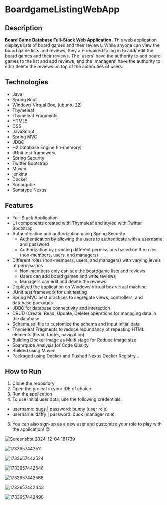 # BoardgameListingWebApp

## Description 

**Board Game Database Full-Stack Web Application.**
This web application displays lists of board games and their reviews. While anyone can view the board game lists and reviews, they are required to log in to add/ edit the board games and their reviews. The 'users' have the authority to add board games to the list and add reviews, and the 'managers' have the authority to edit/ delete the reviews on top of the authorities of users.  

## Technologies

- Java
- Spring Boot
- Windows Virtual Box, (ubuntu 22)
- Thymeleaf
- Thymeleaf Fragments
- HTML5
- CSS
- JavaScript
- Spring MVC
- JDBC
- H2 Database Engine (In-memory)
- JUnit test framework
- Spring Security
- Twitter Bootstrap
- Maven
- jenkins
- Docker
- Sonarqube
- Sonatype Nexus


## Features

- Full-Stack Application
- UI components created with Thymeleaf and styled with Twitter Bootstrap
- Authentication and authorization using Spring Security
  - Authentication by allowing the users to authenticate with a username and password
  - Authorization by granting different permissions based on the roles (non-members, users, and managers)
- Different roles (non-members, users, and managers) with varying levels of permissions
  - Non-members only can see the boardgame lists and reviews
  - Users can add board games and write reviews
  - Managers can edit and delete the reviews
- Deployed the application on Windows Virtual box virtual machine 
- JUnit test framework for unit testing
- Spring MVC best practices to segregate views, controllers, and database packages
- JDBC for database connectivity and interaction
- CRUD (Create, Read, Update, Delete) operations for managing data in the database
- Schema.sql file to customize the schema and input initial data
- Thymeleaf Fragments to reduce redundancy of repeating HTML elements (head, footer, navigation)
- Building Docker image as Multi stage for Reduce Image size
- Soanrqube Analysis for Code Quality
- Builded using Maven
- Packaged using Docker and Pushed Nexus Docker Registry...
## How to Run

1. Clone the repository
2. Open the project in your IDE of choice
3. Run the application
4. To use initial user data, use the following credentials.
  - username: bugs    |     password: bunny (user role)
  - username: daffy   |     password: duck  (manager role)
5. You can also sign-up as a new user and customize your role to play with the application! 😊

![Screenshot 2024-12-04 181739](https://github.com/user-attachments/assets/b3a979a2-e5c4-4101-83e7-570fb8481b7f)


 ![1733657442511](https://github.com/user-attachments/assets/c2408c2f-9258-4dc2-8ff3-882169625507)


![1733657442524](https://github.com/user-attachments/assets/e39326f8-bc7c-4783-b5e9-e7e069abeeed)

![1733657442546](https://github.com/user-attachments/assets/29ede156-2c26-4eea-ae4c-2a04ba29fa38)

![1733657442566](https://github.com/user-attachments/assets/3aa86f04-6130-494b-835a-6a9bb929678f)

![1733657442443](https://github.com/user-attachments/assets/0d3b030a-13a1-4954-9d57-50bbcab25b12)

![1733657442498](https://github.com/user-attachments/assets/630cc2c4-881c-4c1b-8fb7-c387399a5d0c)









